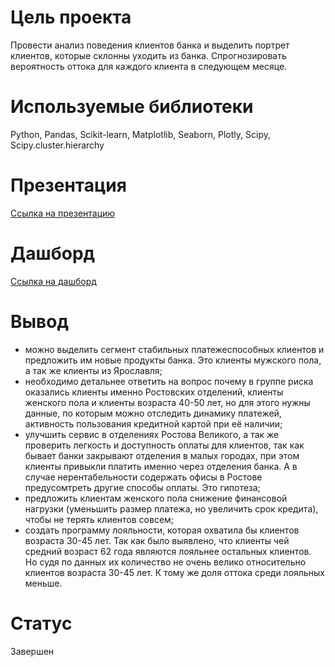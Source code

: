 # Цель проекта
Провести анализ поведения клиентов банка и выделить портрет клиентов, которые склонны уходить из банка. Спрогнозировать вероятность оттока для каждого клиента в следующем месяце.
# Используемые библиотеки
Python, Pandas, Scikit-learn, Matplotlib, Seaborn, Plotly, Scipy, Scipy.cluster.hierarchy
# Презентация
[Ссылка на презентацию](https://disk.yandex.ru/i/B98DKLckwMgAJw)
# Дашборд
[Ссылка на дашборд](https://public.tableau.com/views/_16548488211140/Dashboard1?:language=en-US&:display_count=n&:origin=viz_share_link)
# Вывод
- можно выделить сегмент стабильных платежеспособных клиентов и предложить им новые продукты банка. Это клиенты мужского пола, а так же клиенты из Ярославля;
- необходимо детальнее ответить на вопрос почему в группе риска оказались клиенты именно Ростовских отделений, клиенты женского пола и клиенты возраста 40-50 лет, но для этого нужны данные, по которым можно отследить динамику платежей, активность пользования кредитной картой при её наличии;
- улучшить сервис в отделениях Ростова Великого, а так же проверить легкость и доступность оплаты для клиентов, так как бывает банки закрывают отделения в малых городах, при этом клиенты привыкли платить именно через отделения банка. А в случае нерентабельности содержать офисы в Ростове предусомтреть другие способы оплаты. Это гипотеза;
- предложить клиентам женского пола снижение финансовой нагрузки (уменьшить размер платежа, но увеличить срок кредита), чтобы не терять клиентов совсем;
- создать программу лояльности, которая охватила бы клиентов возраста 30-45 лет. Так как было выявлено, что клиенты чей средний возраст 62 года являются лояльнее остальных клиентов. Но судя по данных их количество не очень велико относительно клиентов возраста 30-45 лет. К тому же доля оттока среди лояльных меньше.
# Статус
Завершен
